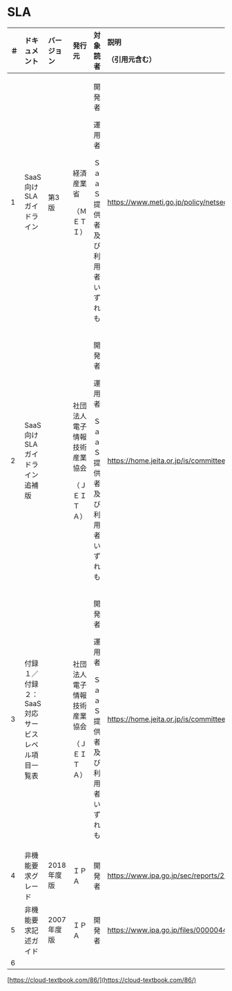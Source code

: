 # SLA

<table>
  <thead>
    <tr>
      <th style="text-align:left">&#xFF03;</th>
      <th style="text-align:left">&#x30C9;&#x30AD;&#x30E5;&#x30E1;&#x30F3;&#x30C8;</th>
      <th style="text-align:left">&#x30D0;&#x30FC;&#x30B8;&#x30E7;&#x30F3;</th>
      <th style="text-align:left">&#x767A;&#x884C;&#x5143;</th>
      <th style="text-align:left">&#x5BFE;&#x8C61;&#x8AAD;&#x8005;</th>
      <th style="text-align:left">
        <p>&#x8AAC;&#x660E;</p>
        <p>&#xFF08;&#x5F15;&#x7528;&#x5143;&#x542B;&#x3080;&#xFF09;</p>
      </th>
    </tr>
  </thead>
  <tbody>
    <tr>
      <td style="text-align:left">1</td>
      <td style="text-align:left">SaaS&#x5411;&#x3051;SLA&#x30AC;&#x30A4;&#x30C9;&#x30E9;&#x30A4;&#x30F3;</td>
      <td
      style="text-align:left">&#x7B2C;3&#x7248;</td>
        <td style="text-align:left">
          <p>&#x7D4C;&#x6E08;&#x7523;&#x696D;&#x7701;</p>
          <p>&#xFF08;&#xFF2D;&#xFF25;&#xFF34;&#xFF29;&#xFF09;</p>
        </td>
        <td style="text-align:left">
          <p>&#x958B;&#x767A;&#x8005;</p>
          <p>&#x904B;&#x7528;&#x8005;</p>
          <p>&#xFF33;&#xFF41;&#xFF41;&#xFF33;&#x63D0;&#x4F9B;&#x8005;&#x53CA;&#x3073;&#x5229;&#x7528;&#x8005;&#x3044;&#x305A;&#x308C;&#x3082;</p>
        </td>
        <td style="text-align:left">
          <p></p>
          <p><a href="https://www.meti.go.jp/policy/netsecurity/secdoc/contents/downloadfils/080121saasgl.pdf">https://www.meti.go.jp/policy/netsecurity/secdoc/contents/downloadfils/080121saasgl.pdf</a>
          </p>
        </td>
    </tr>
    <tr>
      <td style="text-align:left">2</td>
      <td style="text-align:left">SaaS&#x5411;&#x3051;SLA&#x30AC;&#x30A4;&#x30C9;&#x30E9;&#x30A4;&#x30F3;&#x8FFD;&#x88DC;&#x7248;</td>
      <td
      style="text-align:left"></td>
        <td style="text-align:left">
          <p>&#x793E;&#x56E3;&#x6CD5;&#x4EBA; &#x96FB;&#x5B50;&#x60C5;&#x5831;&#x6280;&#x8853;&#x7523;&#x696D;&#x5354;&#x4F1A;</p>
          <p>&#xFF08;&#xFF2A;&#xFF25;&#xFF29;&#xFF34;&#xFF21;&#xFF09;</p>
        </td>
        <td style="text-align:left">
          <p>&#x958B;&#x767A;&#x8005;</p>
          <p>&#x904B;&#x7528;&#x8005;</p>
          <p>&#xFF33;&#xFF41;&#xFF41;&#xFF33;&#x63D0;&#x4F9B;&#x8005;&#x53CA;&#x3073;&#x5229;&#x7528;&#x8005;&#x3044;&#x305A;&#x308C;&#x3082;</p>
        </td>
        <td style="text-align:left"><a href="https://home.jeita.or.jp/is/committee/solution/guideline/080131/080131SaaS_a.pdf">https://home.jeita.or.jp/is/committee/solution/guideline/080131/080131SaaS_a.pdf</a>
        </td>
    </tr>
    <tr>
      <td style="text-align:left">3</td>
      <td style="text-align:left">&#x4ED8;&#x9332;&#xFF11;&#xFF0F;&#x4ED8;&#x9332;&#xFF12;&#xFF1A;SaaS&#x5BFE;&#x5FDC;&#x30B5;&#x30FC;&#x30D3;&#x30B9;&#x30EC;&#x30D9;&#x30EB;&#x9805;&#x76EE;&#x4E00;&#x89A7;&#x8868;</td>
      <td
      style="text-align:left"></td>
        <td style="text-align:left">
          <p>&#x793E;&#x56E3;&#x6CD5;&#x4EBA; &#x96FB;&#x5B50;&#x60C5;&#x5831;&#x6280;&#x8853;&#x7523;&#x696D;&#x5354;&#x4F1A;</p>
          <p>&#xFF08;&#xFF2A;&#xFF25;&#xFF29;&#xFF34;&#xFF21;&#xFF09;</p>
        </td>
        <td style="text-align:left">
          <p>&#x958B;&#x767A;&#x8005;</p>
          <p>&#x904B;&#x7528;&#x8005;</p>
          <p>&#xFF33;&#xFF41;&#xFF41;&#xFF33;&#x63D0;&#x4F9B;&#x8005;&#x53CA;&#x3073;&#x5229;&#x7528;&#x8005;&#x3044;&#x305A;&#x308C;&#x3082;</p>
        </td>
        <td style="text-align:left"><a href="https://home.jeita.or.jp/is/committee/solution/guideline/080131/100224_SaaS080122.xls">https://home.jeita.or.jp/is/committee/solution/guideline/080131/100224_SaaS080122.xls</a>
        </td>
    </tr>
    <tr>
      <td style="text-align:left">4</td>
      <td style="text-align:left">&#x975E;&#x6A5F;&#x80FD;&#x8981;&#x6C42;&#x30B0;&#x30EC;&#x30FC;&#x30C9;</td>
      <td
      style="text-align:left">2018&#x5E74;&#x5EA6;&#x7248;</td>
        <td style="text-align:left">&#xFF29;&#xFF30;&#xFF21;</td>
        <td style="text-align:left">&#x958B;&#x767A;&#x8005;</td>
        <td style="text-align:left"><a href="https://www.ipa.go.jp/sec/reports/20180425.html">https://www.ipa.go.jp/sec/reports/20180425.html</a>
        </td>
    </tr>
    <tr>
      <td style="text-align:left">5</td>
      <td style="text-align:left">&#x975E;&#x6A5F;&#x80FD;&#x8981;&#x6C42;&#x8A18;&#x8FF0;&#x30AC;&#x30A4;&#x30C9;</td>
      <td
      style="text-align:left">2007&#x5E74;&#x5EA6;&#x7248;</td>
        <td style="text-align:left">&#xFF29;&#xFF30;&#xFF21;</td>
        <td style="text-align:left">&#x958B;&#x767A;&#x8005;</td>
        <td style="text-align:left"><a href="https://www.ipa.go.jp/files/000004469.pdf">https://www.ipa.go.jp/files/000004469.pdf</a>
        </td>
    </tr>
    <tr>
      <td style="text-align:left">6</td>
      <td style="text-align:left"></td>
      <td style="text-align:left"></td>
      <td style="text-align:left"></td>
      <td style="text-align:left"></td>
      <td style="text-align:left"></td>
    </tr>
  </tbody>
</table>









[https://cloud-textbook.com/86/](https://cloud-textbook.com/86/)

